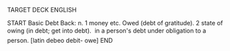 TARGET DECK
ENGLISH

START
Basic
Debt
Back: n. 1 money etc. Owed (debt of gratitude). 2 state of owing (in debt; get into debt).  in a person's debt under obligation to a person. [latin debeo debit- owe]
END
